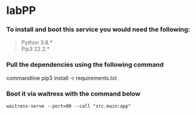 # labPP

### To install and boot this service you would need the following:
 > Python 3.8.* \
 > Pip3 22.2.*
 
### Pull the dependencies using the following command
commandline
pip3 install -r requirements.txt      
### Boot it via waitress with the command below
```commandline
waitress-serve --port=80 --call "src.main:app"
